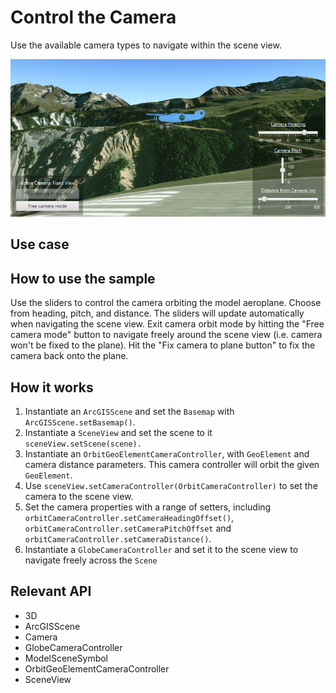 <h1>Control the Camera</h1>

<p>Use the available camera types to navigate within the scene view.</p>

<p><img src="ControlTheCamera.png"/></p>

<h2>Use case</h2>


<h2>How to use the sample</h2>

<p>Use the sliders to control the camera orbiting the model aeroplane. Choose from heading, pitch, and distance. The sliders will update automatically when navigating the scene view. Exit camera orbit mode by hitting the "Free camera mode" button to navigate freely around the scene view (i.e. camera won't be fixed to the plane). Hit the "Fix camera to plane button" to fix the camera back onto the plane.</p>                                   

<h2>How it works</h2>

<ol>
  <li>Instantiate an <code>ArcGISScene</code> and set the <code>Basemap</code> with <code>ArcGISScene.setBasemap()</code>.</li>
  <li>Instantiate a <code>SceneView</code> and set the scene to it <code>sceneView.setScene(scene).</code></li>
  <li>Instantiate an <code>OrbitGeoElementCameraController</code>, with <code>GeoElement</code> and camera distance parameters. This camera controller will orbit the given <code>GeoElement</code>.</li>
  <li>Use <code>sceneView.setCameraController(OrbitCameraController)</code> to set the camera to the scene view.</li> 
  <li>Set the camera properties with a range of setters, including <code>orbitCameraController.setCameraHeadingOffset()</code>, <code>orbitCameraController.setCameraPitchOffset</code> and
  <code>orbitCameraController.setCameraDistance()</code>.</li>
  <li>Instantiate a <code>GlobeCameraController</code> and set it to the scene view to navigate freely across the <code>Scene</code></li>
</ol>

<h2>Relevant API</h2>

<ul>
  <li>3D</li>
  <li>ArcGISScene</li>
  <li>Camera</li>
  <li>GlobeCameraController</li>
  <li>ModelSceneSymbol</li>
  <li>OrbitGeoElementCameraController</li>
  <li>SceneView</li>
</ul>


